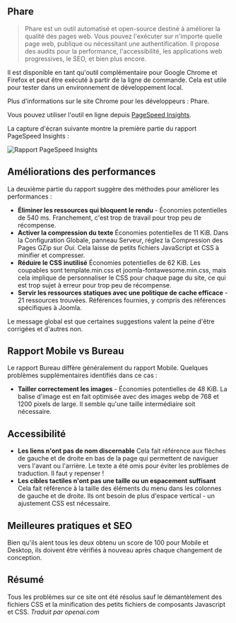<!-- Filename: jdocmanual?manual=user&heading=performance&filename=page-analysis.md / Display title: Analyse de la Page -->

## Phare

> Phare est un outil automatisé et open-source destiné à améliorer la qualité des pages web. Vous pouvez l'exécuter sur n'importe quelle page web, publique ou nécessitant une authentification. Il propose des audits pour la performance, l'accessibilité, les applications web progressives, le SEO, et bien plus encore.

Il est disponible en tant qu'outil complémentaire pour Google Chrome et Firefox et peut être exécuté à partir de la ligne de commande. Cela est utile pour tester dans un environnement de développement local.

Plus d'informations sur le site Chrome pour les développeurs : Phare.

Vous pouvez utiliser l'outil en ligne depuis [PageSpeed Insights](https://developers.google.com/speed/pagespeed/insights/).

La capture d'écran suivante montre la première partie du rapport PageSpeed Insights :

![Rapport PageSpeed Insights](../../../en/images/performance/performance-pagespeed-insights.png)

## Améliorations des performances

La deuxième partie du rapport suggère des méthodes pour améliorer les performances :

* **Éliminer les ressources qui bloquent le rendu** - Économies potentielles de 540 ms. Franchement, c'est trop de travail pour trop peu de récompense.
* **Activer la compression du texte** Économies potentielles de 11 KiB. Dans la Configuration Globale, panneau Serveur, réglez la Compression des Pages GZip sur *Oui*. Cela laisse de petits fichiers JavaScript et CSS à minifier et compresser.
* **Réduire le CSS inutilisé** Économies potentielles de 62 KiB. Les coupables sont template.min.css et joomla-fontawesome.min.css, mais cela implique de personnaliser le CSS pour chaque page du site, ce qui est trop sujet à erreur pour trop peu de récompense.
* **Servir les ressources statiques avec une politique de cache efficace** - 21 ressources trouvées. Références fournies, y compris des références spécifiques à Joomla.

Le message global est que certaines suggestions valent la peine d'être corrigées et d'autres non.

## Rapport Mobile vs Bureau

Le rapport Bureau diffère généralement du rapport Mobile. Quelques problèmes supplémentaires identifiés dans ce cas :

* **Tailler correctement les images** - Économies potentielles de 48 KiB. La balise d'image est en fait optimisée avec des images webp de 768 et 1200 pixels de large. Il semble qu'une taille intermédiaire soit nécessaire.

## Accessibilité

* **Les liens n'ont pas de nom discernable** Cela fait référence aux flèches de gauche et de droite en bas de la page qui permettent de naviguer vers l'avant ou l'arrière. Le texte a été omis pour éviter les problèmes de traduction. Il faut y repenser !
* **Les cibles tactiles n'ont pas une taille ou un espacement suffisant** Cela fait référence à la taille des éléments du menu dans les colonnes de gauche et de droite. Ils ont besoin de plus d'espace vertical - un ajustement CSS est nécessaire.

## Meilleures pratiques et SEO

Bien qu'ils aient tous les deux obtenu un score de 100 pour Mobile et Desktop, ils doivent être vérifiés à nouveau après chaque changement de conception.

## Résumé

Tous les problèmes sur ce site ont été résolus sauf le démantèlement des fichiers CSS et la minification des petits fichiers de composants Javascript et CSS.
*Traduit par openai.com*

